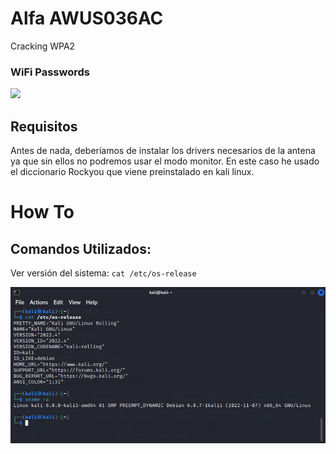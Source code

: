 # Alfa AWUS036AC
    
   Cracking WPA2


### WiFi Passwords

  ![](mafia_color.gif)
  
## Requisitos

Antes de nada, deberíamos de instalar los drivers necesarios de la antena ya que sin ellos no podremos usar el modo monitor.
En este caso he usado el diccionario Rockyou que viene preinstalado en kali linux.




# How To



## Comandos Utilizados:
    
   Ver versión del sistema: 
        ``cat /etc/os-release``
   
   
   
   
![](Imagen1.png)

